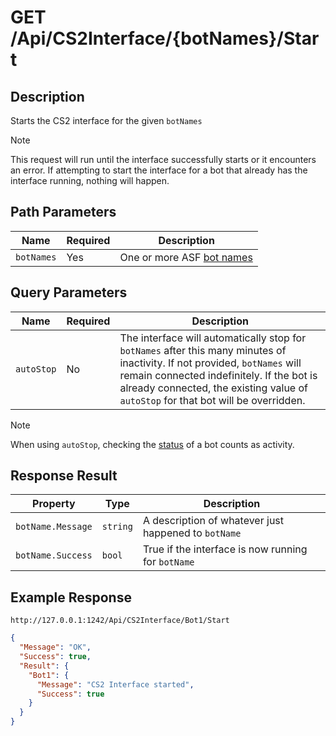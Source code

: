 # GET /Api/CS2Interface/{botNames}/Start

## Description

Starts the CS2 interface for the given `botNames`

> [!NOTE]
> This request will run until the interface successfully starts or it encounters an error.  If attempting to start the interface for a bot that already has the interface running, nothing will happen.

## Path Parameters

Name | Required | Description
--- | --- | ---
`botNames` | Yes | One or more ASF [bot names](https://github.com/JustArchiNET/ArchiSteamFarm/wiki/Commands#bots-argument)

## Query Parameters

Name | Required | Description
--- | --- | ---
`autoStop` | No | The interface will automatically stop for `botNames` after this many minutes of inactivity.  If not provided, `botNames` will remain connected indefinitely.  If the bot is already connected, the existing value of `autoStop` for that bot will be overridden.

> [!NOTE]
> When using `autoStop`, checking the [status](/CS2Interface/IPC/Documentation/Interface/Status.md) of a bot counts as activity.

## Response Result

Property | Type | Description
--- | --- | ---
`botName.Message` | `string` | A description of whatever just happened to `botName`
`botName.Success` | `bool` | True if the interface is now running for `botName`

## Example Response

```
http://127.0.0.1:1242/Api/CS2Interface/Bot1/Start
```

```json
{
  "Message": "OK",
  "Success": true,
  "Result": {
    "Bot1": {
      "Message": "CS2 Interface started",
      "Success": true
    }
  }
}
```
